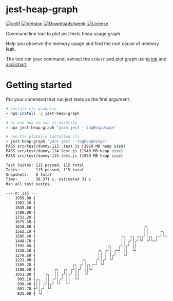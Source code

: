 # jest-heap-graph

[![oclif](https://img.shields.io/badge/cli-oclif-brightgreen.svg)](https://oclif.io)
[![Version](https://img.shields.io/npm/v/jest-heap-graph.svg)](https://npmjs.org/package/jest-heap-graph)
[![Downloads/week](https://img.shields.io/npm/dw/jest-heap-graph.svg)](https://npmjs.org/package/jest-heap-graph)
[![License](https://img.shields.io/npm/l/jest-heap-graph.svg)](https://github.com/chauchakching/jest-heap-graph/blob/master/package.json)

Command line tool to plot jest tests heap usage graph. 

Help you observe the memory usage and find the root cause of memory leak.

The tool run your command, extract the `stderr` and plot graph using [ink](https://github.com/vadimdemedes/ink) and [asciichart](https://github.com/kroitor/asciichart)

# Getting started

Put your command that run jest tests as the first argument.

```bash
# install cli globally
> npm install -g jest-heap-graph

# or use npx to run it directly
> npx jest-heap-graph "yarn jest --logHeapUsage"

# run the globally installed cli
> jest-heap-graph "yarn jest --logHeapUsage"
PASS src/test/dummy-113..test.js (1929 MB heap size)
PASS src/test/dummy-114.test.js (1940 MB heap size)
PASS src/test/dummy-115.test.js (1959 MB heap size)

Test Suites: 115 passed, 115 total
Tests:       115 passed, 115 total
Snapshots:   0 total
Time:        30.371 s, estimated 31 s
Ran all test suites.

--- n: 115 ---
    1959.00 ┤                                                                                        ╭
    1902.30 ┤                                                                                   ╭────╯
    1845.60 ┤                                                                         ╭╮   ╭────╯
    1788.90 ┤                                                                       ╭╮│╰───╯
    1732.20 ┤                                                                  ╭╮ ╭─╯╰╯
    1675.50 ┤                                                              ╭╮╭─╯╰─╯
    1618.80 ┤                                               ╭╮        ╭╮╭╮ │╰╯
    1562.10 ┤                                               ││     ╭╮ │╰╯╰─╯
    1505.40 ┤                                     ╭╮  ╭╮ ╭╮╭╯│╭╮ ╭─╯╰─╯
    1448.70 ┤                                     ││ ╭╯│╭╯╰╯ ╰╯╰─╯
    1392.00 ┤                               ╭╮   ╭╯│╭╯ ││
    1335.30 ┤                           ╭╮ ╭╯│ ╭─╯ ││  ╰╯
    1278.60 ┤                           ││ │ │╭╯   ╰╯
    1221.90 ┤                    ╭╮    ╭╯│╭╯ ╰╯
    1165.20 ┤                ╭╮ ╭╯│╭╮╭─╯ ╰╯
    1108.50 ┤        ╭╮  ╭╮ ╭╯│╭╯ ││╰╯
    1051.80 ┤    ╭╮  ││ ╭╯│╭╯ ││  ╰╯
     995.10 ┤╭╮  ││ ╭╯│╭╯ ││  ╰╯
     938.40 ┤││ ╭╯│╭╯ ╰╯  ╰╯
     881.70 ┼╯│╭╯ ╰╯
     825.00 ┤ ╰╯
```
